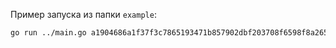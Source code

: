 Пример запуска из папки `example`:
```bash
go run ../main.go a1904686a1f37f3c7865193471b857902dbf203708f6598f8a26587e7b83ce64
```
